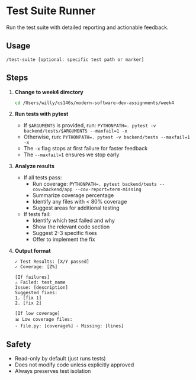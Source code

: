 # Test Suite Runner

Run the test suite with detailed reporting and actionable feedback.

## Usage
```
/test-suite [optional: specific test path or marker]
```

## Steps

1. **Change to week4 directory**
   ```bash
   cd /Users/willy/cs146s/modern-software-dev-assignments/week4
   ```

2. **Run tests with pytest**
   - If `$ARGUMENTS` is provided, run: `PYTHONPATH=. pytest -v backend/tests/$ARGUMENTS --maxfail=1 -x`
   - Otherwise, run: `PYTHONPATH=. pytest -v backend/tests --maxfail=1 -x`
   - The `-x` flag stops at first failure for faster feedback
   - The `--maxfail=1` ensures we stop early

3. **Analyze results**
   - If all tests pass:
     - Run coverage: `PYTHONPATH=. pytest backend/tests --cov=backend/app --cov-report=term-missing`
     - Summarize coverage percentage
     - Identify any files with < 80% coverage
     - Suggest areas for additional testing
   - If tests fail:
     - Identify which test failed and why
     - Show the relevant code section
     - Suggest 2-3 specific fixes
     - Offer to implement the fix

4. **Output format**
   ```
   ✓ Test Results: [X/Y passed]
   ✓ Coverage: [Z%]
   
   [If failures]
   ⚠ Failed: test_name
   Issue: [description]
   Suggested fixes:
   1. [fix 1]
   2. [fix 2]
   
   [If low coverage]
   📊 Low coverage files:
   - file.py: [coverage%] - Missing: [lines]
   ```

## Safety
- Read-only by default (just runs tests)
- Does not modify code unless explicitly approved
- Always preserves test isolation

